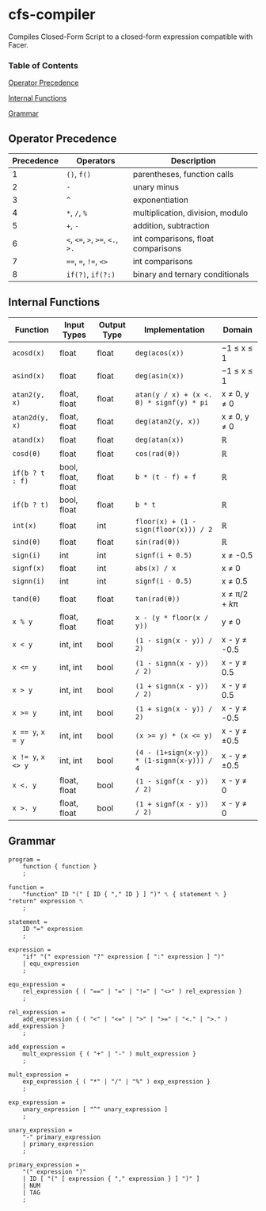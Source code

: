 # cfs-compiler
Compiles Closed-Form Script to a closed-form expression compatible with Facer.

### Table of Contents
[Operator Precedence](#operator-precedence)

[Internal Functions](#internal-functions)

[Grammar](#grammar)

## Operator Precedence
| Precedence | Operators                        | Description                            |
| ---------- | -------------------------------- | -------------------------------------- |
| 1          | `()`, `f()`                      | parentheses, function calls            |
| 2          | `-`                              | unary minus                            |
| 3          | `^`                              | exponentiation                         |
| 4          | `*`, `/`, `%`                    | multiplication, division, modulo       |
| 5          | `+`, `-`                         | addition, subtraction                  |
| 6          | `<`, `<=`, `>`, `>=`, `<.`, `>.` | int comparisons, float comparisons     |
| 7          | `==`, `=`, `!=`, `<>`            | int comparisons                        |
| 8          | `if(?)`, `if(?:)`                | binary and ternary conditionals        |

## Internal Functions
| Function           | Input Types        | Output Type | Implementation                             | Domain         |
| ------------------ | ------------------ | ----------- | -------------------------------------------| -------------- |
| `acosd(x)`         | float              | float       | `deg(acos(x))`                             | −1 ≤ x ≤ 1     |
| `asind(x)`         | float              | float       | `deg(asin(x))`                             | −1 ≤ x ≤ 1     |
| `atan2(y, x)`      | float, float       | float       | `atan(y / x) + (x <. 0) * signf(y) * pi`   | x ≠ 0, y ≠ 0   |
| `atan2d(y, x)`     | float, float       | float       | `deg(atan2(y, x))`                         | x ≠ 0, y ≠ 0   |
| `atand(x)`         | float              | float       | `deg(atan(x))`                             | ℝ              |
| `cosd(θ)`          | float              | float       | `cos(rad(θ))`                              | ℝ              |
| `if(b ? t : f)`    | bool, float, float | float       | `b * (t - f) + f`                          | ℝ              |
| `if(b ? t)`        | bool, float        | float       | `b * t`                                    | ℝ              |
| `int(x)`           | float              | int         | `floor(x) + (1 - sign(floor(x))) / 2`      | ℝ              |
| `sind(θ)`          | float              | float       | `sin(rad(θ))`                              | ℝ              |
| `sign(i)`          | int                | int         | `signf(i + 0.5)`                           | x ≠ -0.5       |
| `signf(x)`         | float              | int         | `abs(x) / x`                               | x ≠ 0          |
| `signn(i)`         | int                | int         | `signf(i - 0.5)`                           | x ≠ 0.5        |
| `tand(θ)`          | float              | float       | `tan(rad(θ))`                              | x ≠ π/2 + *k*π |
| `x % y`            | float, float       | float       | `x - (y * floor(x / y))`                   | y ≠ 0          |
| `x < y`            | int, int           | bool        | `(1 - sign(x - y)) / 2)`                   | x - y ≠ -0.5   |
| `x <= y`           | int, int           | bool        | `(1 - signn(x - y)) / 2)`                  | x - y ≠ 0.5    |
| `x > y`            | int, int           | bool        | `(1 + signn(x - y)) / 2)`                  | x - y ≠ 0.5    |
| `x >= y`           | int, int           | bool        | `(1 + sign(x - y)) / 2)`                   | x - y ≠ -0.5   |
| `x == y`, `x = y`  | int, int           | bool        | `(x >= y) * (x <= y)`                      | x - y ≠ ±0.5   |
| `x != y`, `x <> y` | int, int           | bool        | `(4 - (1+sign(x-y)) * (1-signn(x-y))) / 4` | x - y ≠ ±0.5   |
| `x <. y`           | float, float       | bool        | `(1 - signf(x - y)) / 2)`                  | x - y ≠ 0      |
| `x >. y`           | float, float       | bool        | `(1 + signf(x - y)) / 2)`                  | x - y ≠ 0      |

## Grammar
```ebnf
program =
    function { function }
    ;

function =
    "function" ID "(" [ ID { "," ID } ] ")" ␤ { statement ␤ } "return" expression ␤
    ;

statement =
    ID "=" expression
    ;

expression =
    "if" "(" expression "?" expression [ ":" expression ] ")"
    | equ_expression
    ;

equ_expression =
    rel_expression { ( "==" | "=" | "!=" | "<>" ) rel_expression }
    ;

rel_expression =
    add_expression { ( "<" | "<=" | ">" | ">=" | "<." | ">." ) add_expression }
    ;

add_expression =
    mult_expression { ( "+" | "-" ) mult_expression }
    ;

mult_expression =
    exp_expression { ( "*" | "/" | "%" ) exp_expression }
    ;

exp_expression =
    unary_expression [ "^" unary_expression ]
    ;

unary_expression =
    "-" primary_expression
    | primary_expression
    ;

primary_expression =
    "(" expression ")"
    | ID [ "(" [ expression { "," expression } ] ")" ]
    | NUM
    | TAG
    ;
```    
